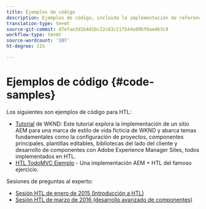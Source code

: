 ```yaml
---
title: Ejemplos de código
description: Ejemplos de código, incluida la implementación de referencia de We.Retail
translation-type: tm+mt
source-git-commit: d7efae3d1b4d1bc22c63c21f544a99bf0ae4b3c9
workflow-type: tm+mt
source-wordcount: '107'
ht-degree: 11%

---
```



# Ejemplos de código {#code-samples}

Los siguientes son ejemplos de código para HTL:

* [Tutorial](https://docs.adobe.com/content/help/en/experience-manager-learn/getting-started-wknd-tutorial-develop/overview.html)  de WKND: Este tutorial explora la implementación de un sitio AEM para una marca de estilo de vida ficticia de WKND y abarca temas fundamentales como la configuración de proyectos, componentes principales, plantillas editables, bibliotecas del lado del cliente y desarrollo de componentes con Adobe Experience Manager Sites, todos implementados en HTL.
* [HTL TodoMVC Ejemplo](https://github.com/Adobe-Marketing-Cloud/aem-sightly-sample-todomvc) - Una implementación AEM + HTL del famoso ejercicio.

Sesiones de preguntas al experto:

* [Sesión HTL de enero de 2015 (Introducción a HTL)](http://scottsdigitalcommunity.blogspot.ca/2015/01/upcoming-sessions-of-ask-aem-community.html)
* [Sesión HTL de marzo de 2016 (desarrollo avanzado de componentes)](http://scottsdigitalcommunity.blogspot.ca/2016/03/ask-aem-community-experts-deep-dive.html)
